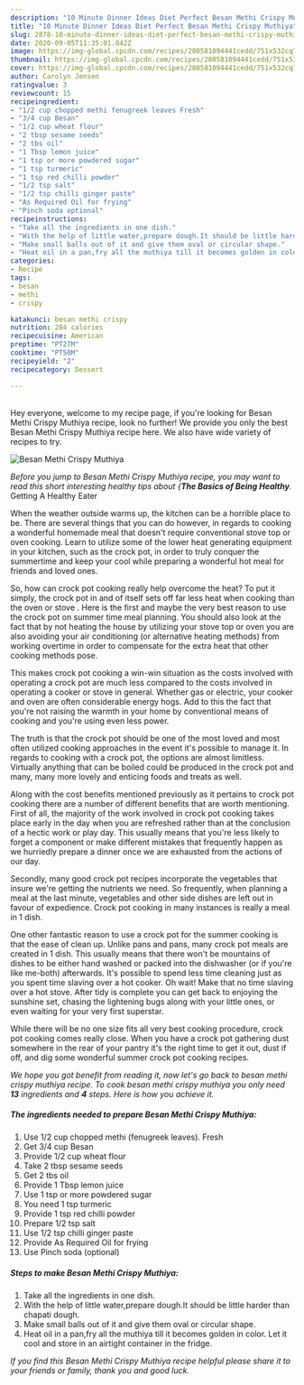 ```yaml
---
description: "10 Minute Dinner Ideas Diet Perfect Besan Methi Crispy Muthiya"
title: "10 Minute Dinner Ideas Diet Perfect Besan Methi Crispy Muthiya"
slug: 2878-10-minute-dinner-ideas-diet-perfect-besan-methi-crispy-muthiya
date: 2020-09-05T11:35:01.842Z
image: https://img-global.cpcdn.com/recipes/280581094441cedd/751x532cq70/besan-methi-crispy-muthiya-recipe-main-photo.jpg
thumbnail: https://img-global.cpcdn.com/recipes/280581094441cedd/751x532cq70/besan-methi-crispy-muthiya-recipe-main-photo.jpg
cover: https://img-global.cpcdn.com/recipes/280581094441cedd/751x532cq70/besan-methi-crispy-muthiya-recipe-main-photo.jpg
author: Carolyn Jensen
ratingvalue: 3
reviewcount: 15
recipeingredient:
- "1/2 cup chopped methi fenugreek leaves Fresh"
- "3/4 cup Besan"
- "1/2 cup wheat flour"
- "2 tbsp sesame seeds"
- "2 tbs oil"
- "1 Tbsp lemon juice"
- "1 tsp or more powdered sugar"
- "1 tsp turmeric"
- "1 tsp red chilli powder"
- "1/2 tsp salt"
- "1/2 tsp chilli ginger paste"
- "As Required Oil for frying"
- "Pinch soda optional"
recipeinstructions:
- "Take all the ingredients in one dish."
- "With the help of little water,prepare dough.It should be little harder than chapati dough."
- "Make small balls out of it and give them oval or circular shape."
- "Heat oil in a pan,fry all the muthiya till it becomes golden in color. Let it cool and store in an airtight container in the fridge."
categories:
- Recipe
tags:
- besan
- methi
- crispy

katakunci: besan methi crispy 
nutrition: 284 calories
recipecuisine: American
preptime: "PT27M"
cooktime: "PT50M"
recipeyield: "2"
recipecategory: Dessert

---
```

<br>
Hey everyone, welcome to my recipe page, if you're looking for Besan Methi Crispy Muthiya recipe, look no further! We provide you only the best Besan Methi Crispy Muthiya recipe here. We also have wide variety of recipes to try.
<br>


![Besan Methi Crispy Muthiya](https://img-global.cpcdn.com/recipes/280581094441cedd/751x532cq70/besan-methi-crispy-muthiya-recipe-main-photo.jpg)

<i>Before you jump to Besan Methi Crispy Muthiya recipe, you may want to read this short interesting healthy tips about {<strong>The Basics of Being Healthy</strong>.</i>
Getting A Healthy Eater


When the weather outside warms up, the kitchen can be a horrible place to be. There are several things that you can do however, in regards to cooking a wonderful homemade meal that doesn't require conventional stove top or oven cooking. Learn to utilize some of the lower heat generating equipment in your kitchen, such as the crock pot, in order to truly conquer the summertime and keep your cool while preparing a wonderful hot meal for friends and loved ones.

So, how can crock pot cooking really help overcome the heat? To put it simply, the crock pot in and of itself sets off far less heat when cooking than the oven or stove . Here is the first and maybe the very best reason to use the crock pot on summer time meal planning. You should also look at the fact that by not heating the house by utilizing your stove top or oven you are also avoiding your air conditioning (or alternative heating methods) from working overtime in order to compensate for the extra heat that other cooking methods pose.

This makes crock pot cooking a win-win situation as the costs involved with operating a crock pot are much less compared to the costs involved in operating a cooker or stove in general. Whether gas or electric, your cooker and oven are often considerable energy hogs. Add to this the fact that you're not raising the warmth in your home by conventional means of cooking and you're using even less power.

 The truth is that the crock pot should be one of the most loved and most often utilized cooking approaches in the event it's possible to manage it. In regards to cooking with a crock pot, the options are almost limitless.  Virtually anything that can be boiled could be produced in the crock pot and many, many more lovely and enticing foods and treats as well.



Along with the cost benefits mentioned previously as it pertains to crock pot cooking there are a number of different benefits that are worth mentioning. First of all, the majority of the work involved in crock pot cooking takes place early in the day when you are refreshed rather than at the conclusion of a hectic work or play day. This usually means that you're less likely to forget a component or make different mistakes that frequently happen as we hurriedly prepare a dinner once we are exhausted from the actions of our day.

Secondly, many good crock pot recipes incorporate the vegetables that insure we're getting the nutrients we need. So frequently, when planning a meal at the last minute, vegetables and other side dishes are left out in favour of expedience. Crock pot cooking in many instances is really a meal in 1 dish.

One other fantastic reason to use a crock pot for the summer cooking is that the ease of clean up.  Unlike pans and pans, many crock pot meals are created in 1 dish. This usually means that there won't be mountains of dishes to be either hand washed or packed into the dishwasher (or if you're like me-both) afterwards. It's possible to spend less time cleaning just as you spent time slaving over a hot cooker. Oh wait! Make that no time slaving over a hot stove. After tidy is complete you can get back to enjoying the sunshine set, chasing the lightening bugs along with your little ones, or even waiting for your very first superstar.

While there will be no one size fits all very best cooking procedure, crock pot cooking comes really close. When you have a crock pot gathering dust somewhere in the rear of your pantry it's the right time to get it out, dust if off, and dig some wonderful summer crock pot cooking recipes.


<i>We hope you got benefit from reading it, now let's go back to besan methi crispy muthiya recipe. To cook besan methi crispy muthiya you only need <strong>13</strong> ingredients and <strong>4</strong> steps. Here is how you achieve it.
</i>

##### The ingredients needed to prepare Besan Methi Crispy Muthiya:

1. Use 1/2 cup chopped methi (fenugreek leaves). Fresh
1. Get 3/4 cup Besan
1. Provide 1/2 cup wheat flour
1. Take 2 tbsp sesame seeds
1. Get 2 tbs oil
1. Provide 1 Tbsp lemon juice
1. Use 1 tsp or more powdered sugar
1. You need 1 tsp turmeric
1. Provide 1 tsp red chilli powder
1. Prepare 1/2 tsp salt
1. Use 1/2 tsp chilli ginger paste
1. Provide As Required Oil for frying
1. Use Pinch soda (optional)


##### Steps to make Besan Methi Crispy Muthiya:

1. Take all the ingredients in one dish.
1. With the help of little water,prepare dough.It should be little harder than chapati dough.
1. Make small balls out of it and give them oval or circular shape.
1. Heat oil in a pan,fry all the muthiya till it becomes golden in color. Let it cool and store in an airtight container in the fridge.




<i>If you find this Besan Methi Crispy Muthiya recipe helpful please share it to your friends or family, thank you and good luck.</i>
